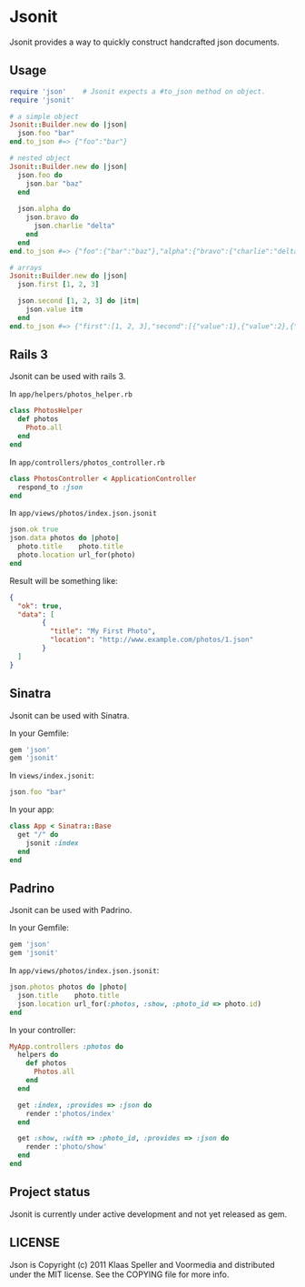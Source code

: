 # Jsonit

Jsonit provides a way to quickly construct handcrafted json documents.

## Usage

``` ruby
require 'json'    # Jsonit expects a #to_json method on object.
require 'jsonit'

# a simple object
Jsonit::Builder.new do |json|
  json.foo "bar"
end.to_json #=> {"foo":"bar"}

# nested object
Jsonit::Builder.new do |json|
  json.foo do
    json.bar "baz"
  end
  
  json.alpha do
    json.bravo do
      json.charlie "delta"
    end
  end
end.to_json #=> {"foo":{"bar":"baz"},"alpha":{"bravo":{"charlie":"delta"}}}

# arrays
Jsonit::Builder.new do |json|
  json.first [1, 2, 3]

  json.second [1, 2, 3] do |itm|
    json.value itm
  end
end.to_json #=> {"first":[1, 2, 3],"second":[{"value":1},{"value":2},{"value":3}]}

```

## Rails 3

Jsonit can be used with rails 3.

In `app/helpers/photos_helper.rb`

``` ruby
class PhotosHelper
  def photos
    Photo.all
  end
end
```

In `app/controllers/photos_controller.rb`

``` ruby
class PhotosController < ApplicationController
  respond_to :json
end

```

In `app/views/photos/index.json.jsonit`

``` ruby
json.ok true
json.data photos do |photo|
  photo.title    photo.title
  photo.location url_for(photo)
end
```

Result will be something like:

``` json
{
  "ok": true,
  "data": [
        {
          "title": "My First Photo",
          "location": "http://www.example.com/photos/1.json"
        }
  ]
}

```

## Sinatra

Jsonit can be used with Sinatra.

In your Gemfile:

``` ruby
gem 'json'
gem 'jsonit'
```

In `views/index.jsonit`:

``` ruby
json.foo "bar"
```

In your app:

``` ruby
class App < Sinatra::Base
  get "/" do
    jsonit :index
  end
end
```


## Padrino

Jsonit can be used with Padrino.

In your Gemfile:

``` ruby
gem 'json'
gem 'jsonit'
```

In `app/views/photos/index.json.jsonit`:

``` ruby
json.photos photos do |photo|
  json.title    photo.title
  json.location url_for(:photos, :show, :photo_id => photo.id)
end
```

In your controller:

``` ruby
MyApp.controllers :photos do
  helpers do
    def photos
      Photos.all
    end
  end

  get :index, :provides => :json do
    render :'photos/index'
  end

  get :show, :with => :photo_id, :provides => :json do
    render :'photo/show'
  end
end
```


## Project status

Jsonit is currently under active development and not yet released as gem.

## LICENSE

Json is Copyright (c) 2011 Klaas Speller and Voormedia and distributed under the MIT license. See the COPYING file for more info.


